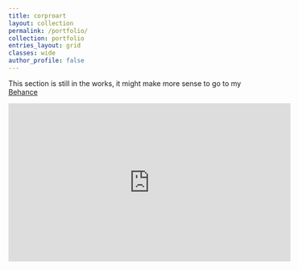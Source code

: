 ```yaml
---
title: corproart
layout: collection
permalink: /portfolio/
collection: portfolio
entries_layout: grid
classes: wide
author_profile: false
---
```


This section is still in the works, it might make more sense to go to my [Behance](https://www.behance.net/ryanmeow)

<iframe width="560" height="315" src="https://www.youtube.com/embed/g9JDMQ1mcVI?si=RQnQ6qZswMxTkfUq&amp;controls=0" title="YouTube video player" frameborder="0" allow="accelerometer; autoplay; clipboard-write; encrypted-media; gyroscope; picture-in-picture; web-share" referrerpolicy="strict-origin-when-cross-origin" allowfullscreen></iframe>

<!-- change this to a CV stuff -->
